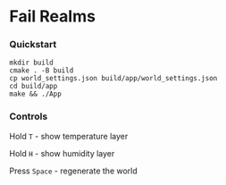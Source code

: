 # Fail Realms
### Quickstart
```(bash)
mkdir build
cmake . -B build
cp world_settings.json build/app/world_settings.json
cd build/app
make && ./App
```


### Controls

Hold `T` - show temperature layer

Hold `H` - show humidity layer

Press `Space` - regenerate the world
